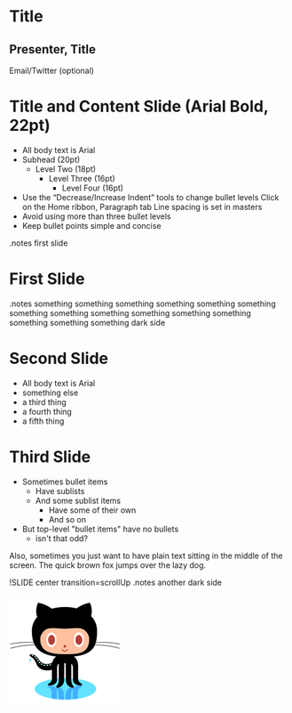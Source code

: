 <!SLIDE cover>

# Title #

## Presenter, Title ##
Email/Twitter (optional)


<!SLIDE bullets>

# Title and Content Slide (Arial Bold, 22pt) #

* All body text is Arial
* Subhead (20pt)
  * Level Two (18pt)
    * Level Three (16pt)
      * Level Four (16pt)
* Use the “Decrease/Increase Indent” tools to change bullet levels
Click on the Home ribbon, Paragraph tab
Line spacing is set in masters
* Avoid using more than three bullet levels
* Keep bullet points simple and concise



<!SLIDE title-slide>
.notes first slide

# First Slide #

<!SLIDE bullets incremental transition=fade>
.notes something something something something something something something something something something something something something something something dark side

# Second Slide #

* All body text is Arial
* something else
* a third thing
* a fourth thing
* a fifth thing

<!SLIDE bullets>
# Third Slide

* Sometimes bullet items
  * Have sublists
  * And some sublist items
    * Have some of their own
    * And so on
* But top-level "bullet items" have no bullets
  * isn't that odd?

Also, sometimes you just want to have plain text sitting in the middle
of the screen. The quick brown fox jumps over the lazy dog.

!SLIDE center transition=scrollUp
.notes another dark side

![octocat](octocat.png)
